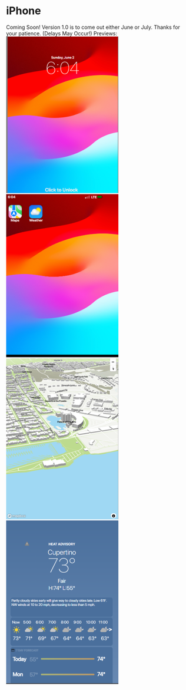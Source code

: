 # iPhone
Coming Soon! Version 1.0 is to come out either June or July. Thanks for your patience. (Delays May Occur!) 
 Previews: 
<img style="width: 305px;" src="./Screenshots/1.png">
<img style="width: 305px;" src="./Screenshots/2.png">
<img style="width: 305px;" src="./Screenshots/3.png">
<img style="width: 305px;" src="./Screenshots/4.png">

